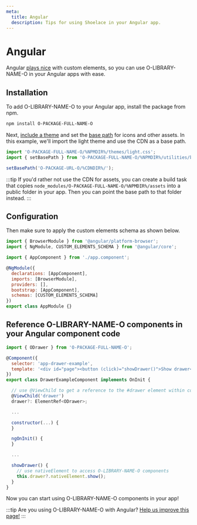 ```yaml
---
meta:
  title: Angular
  description: Tips for using Shoelace in your Angular app.
---
```


# Angular

Angular [plays nice](https://custom-elements-everywhere.com/#angular) with custom elements, so you can use O-LIBRARY-NAME-O in your Angular apps with ease.

## Installation

To add O-LIBRARY-NAME-O to your Angular app, install the package from npm.

```bash
npm install O-PACKAGE-FULL-NAME-O
```

Next, [include a theme](/getting-started/themes) and set the [base path](/getting-started/installation#setting-the-base-path) for icons and other assets. In this example, we'll import the light theme and use the CDN as a base path.

```jsx
import 'O-PACKAGE-FULL-NAME-O/%NPMDIR%/themes/light.css';
import { setBasePath } from 'O-PACKAGE-FULL-NAME-O/%NPMDIR%/utilities/base-path';

setBasePath('O-PACKAGE-URL-O/%CDNDIR%/');
```

:::tip
If you'd rather not use the CDN for assets, you can create a build task that copies `node_modules/O-PACKAGE-FULL-NAME-O/%NPMDIR%/assets` into a public folder in your app. Then you can point the base path to that folder instead.
:::

## Configuration

Then make sure to apply the custom elements schema as shown below.

```js
import { BrowserModule } from '@angular/platform-browser';
import { NgModule, CUSTOM_ELEMENTS_SCHEMA } from '@angular/core';

import { AppComponent } from './app.component';

@NgModule({
  declarations: [AppComponent],
  imports: [BrowserModule],
  providers: [],
  bootstrap: [AppComponent],
  schemas: [CUSTOM_ELEMENTS_SCHEMA]
})
export class AppModule {}
```

## Reference O-LIBRARY-NAME-O components in your Angular component code

```js
import { ODrawer } from 'O-PACKAGE-FULL-NAME-O';

@Component({
  selector: 'app-drawer-example',
  template: '<div id="page"><button (click)="showDrawer()">Show drawer</button><o-drawer #drawer label="Drawer" class="drawer-focus" style="--size: 50vw"><p>Drawer content</p></o-drawer></div>'
})
export class DrawerExampleComponent implements OnInit {

  // use @ViewChild to get a reference to the #drawer element within component template
  @ViewChild('drawer')
  drawer?: ElementRef<ODrawer>;

  ...

  constructor(...) {
  }

  ngOnInit() {
  }

  ...

  showDrawer() {
    // use nativeElement to access O-LIBRARY-NAME-O components
    this.drawer?.nativeElement.show();
  }
}
```

Now you can start using O-LIBRARY-NAME-O components in your app!

:::tip
Are you using O-LIBRARY-NAME-O with Angular? [Help us improve this page!](O-REPO-URL-O/blob/next/docs/frameworks/angular.md)
:::
